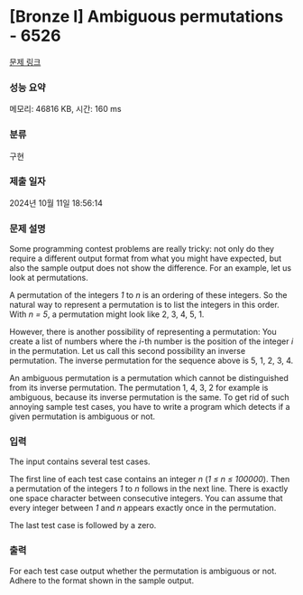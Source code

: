 # [Bronze I] Ambiguous permutations - 6526 

[문제 링크](https://www.acmicpc.net/problem/6526) 

### 성능 요약

메모리: 46816 KB, 시간: 160 ms

### 분류

구현

### 제출 일자

2024년 10월 11일 18:56:14

### 문제 설명

<p>Some programming contest problems are really tricky: not only do they require a different output format from what you might have expected, but also the sample output does not show the difference. For an example, let us look at permutations.</p>

<p>A permutation of the integers <em>1</em> to <em>n</em> is an ordering of these integers. So the natural way to represent a permutation is to list the integers in this order. With <em>n = 5</em>, a permutation might look like 2, 3, 4, 5, 1.</p>

<p>However, there is another possibility of representing a permutation: You create a list of numbers where the <em>i</em>-th number is the position of the integer <em>i</em> in the permutation. Let us call this second possibility an inverse permutation. The inverse permutation for the sequence above is 5, 1, 2, 3, 4.</p>

<p>An ambiguous permutation is a permutation which cannot be distinguished from its inverse permutation. The permutation 1, 4, 3, 2 for example is ambiguous, because its inverse permutation is the same. To get rid of such annoying sample test cases, you have to write a program which detects if a given permutation is ambiguous or not.</p>

### 입력 

 <p>The input contains several test cases.</p>

<p>The first line of each test case contains an integer <em>n</em> (<em>1 ≤ n ≤ 100000</em>). Then a permutation of the integers <em>1</em> to <em>n</em> follows in the next line. There is exactly one space character between consecutive integers. You can assume that every integer between <em>1</em> and <em>n</em> appears exactly once in the permutation.</p>

<p>The last test case is followed by a zero.</p>

### 출력 

 <p>For each test case output whether the permutation is ambiguous or not. Adhere to the format shown in the sample output.</p>

